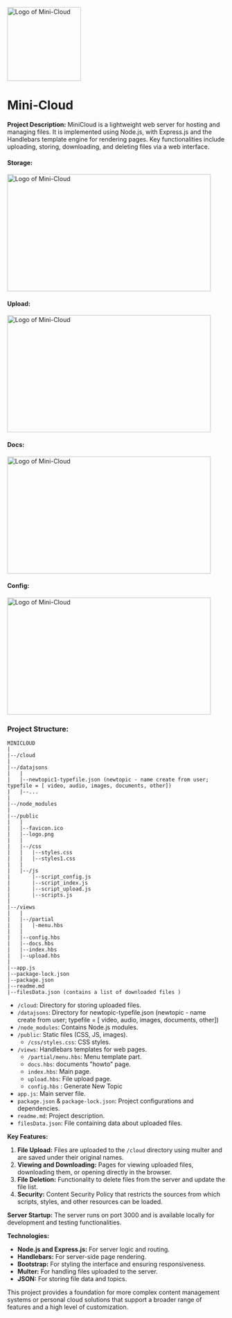 <img src="https://github.com/SSobol77/Mini-Cloud/blob/main/public/logo.png" alt="Logo of Mini-Cloud" title="Mini-Cloud" width="170" height="170">

# Mini-Cloud

**Project Description:**
MiniCloud is a lightweight web server for hosting and managing files. It is implemented using Node.js, with Express.js and the Handlebars template engine for rendering pages. Key functionalities include uploading, storing, downloading, and deleting files via a web interface.

#### Storage:
<img src="https://github.com/SSobol77/Mini-Cloud/blob/main/img/mc_storage.png" alt="Logo of Mini-Cloud" title="Mini-Cloud" width="470" height="270">

#### Upload:
<img src="https://github.com/SSobol77/Mini-Cloud/blob/main/img/mc_upload.png" alt="Logo of Mini-Cloud" title="Mini-Cloud" width="470" height="270">

#### Docs:
<img src="https://github.com/SSobol77/Mini-Cloud/blob/main/img/mc_docs.png" alt="Logo of Mini-Cloud" title="Mini-Cloud" width="470" height="270">

#### Config:
<img src="https://github.com/SSobol77/Mini-Cloud/blob/main/img/mc_config.png" alt="Logo of Mini-Cloud" title="Mini-Cloud" width="470" height="270">


### **Project Structure:**
```
MINICLOUD
|
|--/cloud
|
|--/datajsons
|   |
|   |--newtopic1-typefile.json (newtopic - name create from user;  typefile = [ video, audio, images, documents, other])
|   |--...
|
|--/node_modules
|
|--/public
|   |
|   |--favicon.ico    
|   |--logo.png
|   |
|   |--/css
|   |   |--styles.css
|   |   |--styles1.css
|   |
|   |--/js
|       |--script_config.js
|       |--script_index.js
|       |--script_upload.js
|       |--scripts.js
|       
|--/views
|   |
|   |--/partial
|   |   |-menu.hbs
|   |
|   |--config.hbs
|   |--docs.hbs
|   |--index.hbs
|   |--upload.hbs
|
|--app.js
|--package-lock.json
|--package.json
|--readme.md
|--filesData.json (contains a list of downloaded files )

```

- `/cloud`: Directory for storing uploaded files.
- `/datajsons`: Directory for newtopic-typefile.json (newtopic - name create from user;  typefile = [ video, audio, images, documents, other])
- `/node_modules`: Contains Node.js modules.
- `/public`: Static files (CSS, JS, images).
  - `/css/styles.css`: CSS styles.
- `/views`: Handlebars templates for web pages.
  - `/partial/menu.hbs`: Menu template part.
  - `docs.hbs`: documents "howto" page.
  - `index.hbs`: Main page.
  - `upload.hbs`: File upload page.
  - `config.hbs` : Generate New Topic 
- `app.js`: Main server file.
- `package.json` & `package-lock.json`: Project configurations and dependencies.
- `readme.md`: Project description.
- `filesData.json`: File containing data about uploaded files.


**Key Features:**
1. **File Upload:** Files are uploaded to the `/cloud` directory using multer and are saved under their original names.
2. **Viewing and Downloading:** Pages for viewing uploaded files, downloading them, or opening directly in the browser.
3. **File Deletion:** Functionality to delete files from the server and update the file list.
4. **Security:** Content Security Policy that restricts the sources from which scripts, styles, and other resources can be loaded.

**Server Startup:**
The server runs on port 3000 and is available locally for development and testing functionalities.

**Technologies:**
- **Node.js and Express.js:** For server logic and routing.
- **Handlebars:** For server-side page rendering.
- **Bootstrap:** For styling the interface and ensuring responsiveness.
- **Multer:** For handling files uploaded to the server.
- **JSON:** For storing file data and topics.

This project provides a foundation for more complex content management systems or personal cloud solutions that support a broader range of features and a high level of customization.
